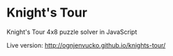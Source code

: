 # Knight's Tour
Knight's Tour 4x8 puzzle solver in JavaScript

Live version: http://ognjenvucko.github.io/knights-tour/
